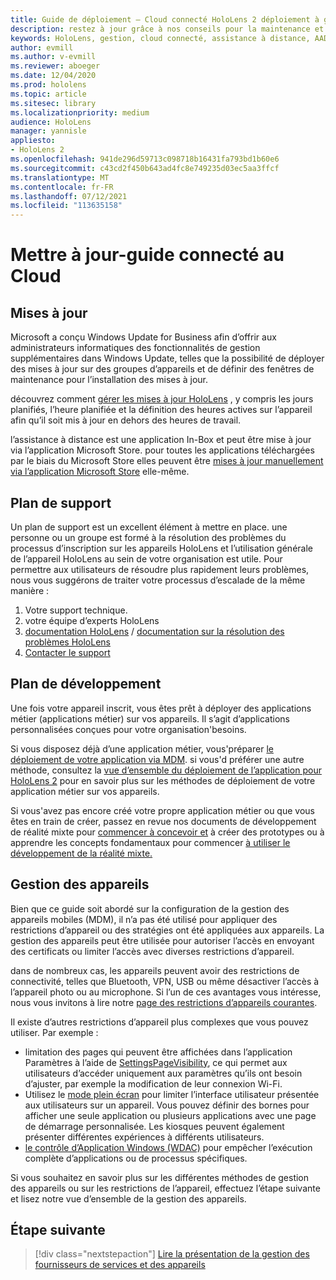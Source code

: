 ```yaml
---
title: Guide de déploiement – Cloud connecté HoloLens 2 déploiement à grande échelle avec l’assistance à distance-maintenance
description: restez à jour grâce à nos conseils pour la maintenance et la prise en charge des appareils HoloLens sur un réseau connecté au Cloud.
keywords: HoloLens, gestion, cloud connecté, assistance à distance, AAD, Azure AD, MDM, gestion des appareils mobiles
author: evmill
ms.author: v-evmill
ms.reviewer: aboeger
ms.date: 12/04/2020
ms.prod: hololens
ms.topic: article
ms.sitesec: library
ms.localizationpriority: medium
audience: HoloLens
manager: yannisle
appliesto:
- HoloLens 2
ms.openlocfilehash: 941de296d59713c098718b16431fa793bd1b60e6
ms.sourcegitcommit: c43cd2f450b643ad4fc8e749235d03ec5aa3ffcf
ms.translationtype: MT
ms.contentlocale: fr-FR
ms.lasthandoff: 07/12/2021
ms.locfileid: "113635158"
---
```

# <a name="maintain---cloud-connected-guide"></a>Mettre à jour-guide connecté au Cloud

## <a name="updates"></a>Mises à jour

Microsoft a conçu Windows Update for Business afin d’offrir aux administrateurs informatiques des fonctionnalités de gestion supplémentaires dans Windows Update, telles que la possibilité de déployer des mises à jour sur des groupes d’appareils et de définir des fenêtres de maintenance pour l’installation des mises à jour.

découvrez comment [gérer les mises à jour HoloLens](/hololens/hololens-updates) , y compris les jours planifiés, l’heure planifiée et la définition des heures actives sur l’appareil afin qu’il soit mis à jour en dehors des heures de travail.

l’assistance à distance est une application In-Box et peut être mise à jour via l’application Microsoft Store. pour toutes les applications téléchargées par le biais du Microsoft Store elles peuvent être [mises à jour manuellement via l’application Microsoft Store](/hololens/holographic-store-apps#update-apps) elle-même.

## <a name="support-plan"></a>Plan de support

Un plan de support est un excellent élément à mettre en place. une personne ou un groupe est formé à la résolution des problèmes du processus d’inscription sur les appareils HoloLens et l’utilisation générale de l’appareil HoloLens au sein de votre organisation est utile. Pour permettre aux utilisateurs de résoudre plus rapidement leurs problèmes, nous vous suggérons de traiter votre processus d’escalade de la même manière :

1. Votre support technique.
2. votre équipe d’experts HoloLens
3. [documentation HoloLens](/hololens/)  /  [documentation sur la résolution des problèmes HoloLens](/hololens/hololens-troubleshooting)
4. [Contacter le support](https://support.serviceshub.microsoft.com/supportforbusiness/create?sapId=e9391227-fa6d-927b-0fff-f96288631b8f)

## <a name="development-plan"></a>Plan de développement

Une fois votre appareil inscrit, vous êtes prêt à déployer des applications métier (applications métier) sur vos appareils. Il s’agit d’applications personnalisées conçues pour votre organisation&#39;besoins.

Si vous disposez déjà d’une application métier, vous&#39;préparer [le déploiement de votre application via MDM](/hololens/app-deploy-intune). si vous&#39;d préférer une autre méthode, consultez la [vue d’ensemble du déploiement de l’application pour HoloLens 2](/hololens/app-deploy-overview) pour en savoir plus sur les méthodes de déploiement de votre application métier sur vos appareils.

Si vous&#39;avez pas encore créé votre propre application métier ou que vous êtes en train de créer, passez en revue nos documents de développement de réalité mixte pour [commencer à concevoir et](/windows/mixed-reality/design/design) à créer des prototypes ou à apprendre les concepts fondamentaux pour commencer [à utiliser le développement de la réalité mixte.](/windows/mixed-reality/discover/get-started-with-mr)

## <a name="device-management"></a>Gestion des appareils 

Bien que ce guide soit abordé sur la configuration de la gestion des appareils mobiles (MDM), il n’a pas été utilisé pour appliquer des restrictions d’appareil ou des stratégies ont été appliquées aux appareils. La gestion des appareils peut être utilisée pour autoriser l’accès en envoyant des certificats ou limiter l’accès avec diverses restrictions d’appareil. 

dans de nombreux cas, les appareils peuvent avoir des restrictions de connectivité, telles que Bluetooth, VPN, USB ou même désactiver l’accès à l’appareil photo ou au microphone. Si l’un de ces avantages vous intéresse, nous vous invitons à lire notre [page des restrictions d’appareils courantes](hololens-common-device-restrictions.md).

Il existe d’autres restrictions d’appareil plus complexes que vous pouvez utiliser. Par exemple :

- limitation des pages qui peuvent être affichées dans l’application Paramètres à l’aide de [SettingsPageVisibility](settings-uri-list.md), ce qui permet aux utilisateurs d’accéder uniquement aux paramètres qu’ils ont besoin d’ajuster, par exemple la modification de leur connexion Wi-Fi.
- Utilisez le [mode plein écran](hololens-kiosk.md) pour limiter l’interface utilisateur présentée aux utilisateurs sur un appareil. Vous pouvez définir des bornes pour afficher une seule application ou plusieurs applications avec une page de démarrage personnalisée. Les kiosques peuvent également présenter différentes expériences à différents utilisateurs.  
- [le contrôle d’Application Windows (WDAC)](windows-defender-application-control-wdac.md) pour empêcher l’exécution complète d’applications ou de processus spécifiques.

Si vous souhaitez en savoir plus sur les différentes méthodes de gestion des appareils ou sur les restrictions de l’appareil, effectuez l’étape suivante et lisez notre vue d’ensemble de la gestion des appareils.

## <a name="next-step"></a>Étape suivante

> [!div class="nextstepaction"]
> [Lire la présentation de la gestion des fournisseurs de services et des appareils](hololens-csp-policy-overview.md)